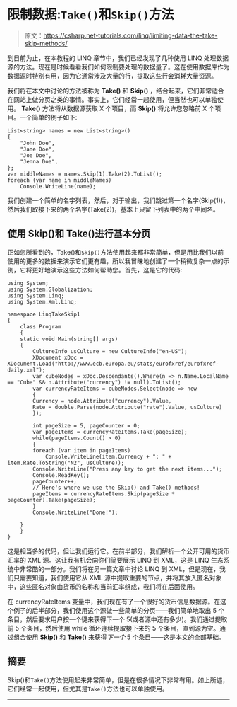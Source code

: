 # 限制数据:`Take()`和`Skip()`方法

> 原文：<https://csharp.net-tutorials.com/linq/limiting-data-the-take-skip-methods/>

到目前为止，在本教程的 LINQ 章节中，我们已经发现了几种使用 LINQ 处理数据源的方法。现在是时候看看我们如何限制要处理的数据量了。这在使用数据库作为数据源时特别有用，因为它通常涉及大量的行，提取这些行会消耗大量资源。

我们将在本文中讨论的方法被称为 **Take()** 和 **Skip()** ，结合起来，它们非常适合在网站上做分页之类的事情。事实上，它们经常一起使用，但当然也可以单独使用。 **Take()** 方法将从数据源获取 X 个项目，而 **Skip()** 将允许您忽略前 X 个项目。一个简单的例子如下:

```
List<string> names = new List<string>()
{
    "John Doe",
    "Jane Doe",
    "Joe Doe",
    "Jenna Doe",
};
var middleNames = names.Skip(1).Take(2).ToList();
foreach (var name in middleNames)
    Console.WriteLine(name);
```

我们创建一个简单的名字列表，然后，对于输出，我们跳过第一个名字(Skip(1))，然后我们取接下来的两个名字(Take(2))，基本上只留下列表中的两个中间名。

## 使用 Skip()和 Take()进行基本分页

正如您所看到的，Take()和`Skip()`方法使用起来都非常简单，但是用比我们以前使用的更多的数据来演示它们更有趣，所以我冒昧地创建了一个稍微复杂一点的示例，它将更好地演示这些方法如何帮助您。首先，这是它的代码:

<input type="hidden" name="IL_IN_ARTICLE">

```
using System;
using System.Globalization;
using System.Linq;
using System.Xml.Linq;

namespace LinqTakeSkip1
{
    class Program
    {
    static void Main(string[] args)
    {
        CultureInfo usCulture = new CultureInfo("en-US");
        XDocument xDoc = XDocument.Load("http://www.ecb.europa.eu/stats/eurofxref/eurofxref-daily.xml");
        var cubeNodes = xDoc.Descendants().Where(n => n.Name.LocalName == "Cube" && n.Attribute("currency") != null).ToList();
        var currencyRateItems = cubeNodes.Select(node => new
        {
        Currency = node.Attribute("currency").Value,
        Rate = double.Parse(node.Attribute("rate").Value, usCulture)
        });

        int pageSize = 5, pageCounter = 0;
        var pageItems = currencyRateItems.Take(pageSize);
        while(pageItems.Count() > 0)
        {
        foreach (var item in pageItems)
            Console.WriteLine(item.Currency + ": " + item.Rate.ToString("N2", usCulture));
        Console.WriteLine("Press any key to get the next items...");
        Console.ReadKey();
        pageCounter++;
        // Here's where we use the Skip() and Take() methods!
        pageItems = currencyRateItems.Skip(pageSize * pageCounter).Take(pageSize);
        }
        Console.WriteLine("Done!");

    }
    }
}
```

这是相当多的代码，但让我们运行它。在前半部分，我们解析一个公开可用的货币汇率的 XML 源。这让我有机会向你们简要展示 LINQ 到 XML，这是 LINQ 生态系统中非常酷的一部分。我们将在另一篇文章中讨论 LINQ 到 XML，但是现在，我们只需要知道，我们使用它从 XML 源中提取重要的节点，并将其放入匿名对象中，这些匿名对象由货币的名称和当前汇率组成，我们将在后面使用。

在 currencyRateItems 变量中，我们现在有了一个很好的货币信息数据源。在这个例子的后半部分，我们使用这个源做一些简单的分页——我们简单地取出 5 个条目，然后要求用户按一个键来获得下一个 5(或者源中还有多少)。我们通过提取前 5 个条目，然后使用 while 循环连续提取接下来的 5 个条目，直到源为空。通过组合使用 **Skip()** 和 **Take()** 来获得*下一个* 5 个条目——这是本文的全部基础。

## 摘要

Skip()和`Take()`方法使用起来非常简单，但是在很多情况下非常有用。如上所述，它们经常一起使用，但尤其是`Take()`方法也可以单独使用。

* * *
